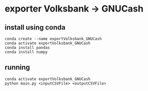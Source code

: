 # exporter Volksbank -> GNUCash

## install using conda
```
conda create --name exportVolksbank_GNUCash
conda activate exportVolksbank_GNUCash
conda install pandas
conda install numpy

```

## running
```
conda activate exportVolksbank_GNUCash
python main.py <inputCSVFile> <outputCSVFile>
```

